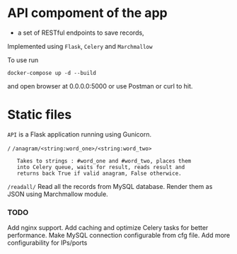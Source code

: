 # API compoment of the app 
 - a set of RESTful endpoints to save records, 

Implemented using `Flask`, `Celery` and `Marchmallow`

To use run 
```
docker-compose up -d --build
```
and open browser at 0.0.0.0:5000 or use Postman or curl to hit.



# Static files

`API` is a Flask application running using Gunicorn. 

`/`
   `/anagram/<string:word_one>/<string:word_two>`

       Takes to strings : #word_one and #word_two, places them
       into Celery queue, waits for result, reads result and
       returns back True if valid anagram, False otherwice.

   `/readall/`
       Read all the records from MySQL database. Render them
       as JSON using Marchmallow module.

   


### TODO
Add nginx support.
Add caching and optimize Celery tasks for better performance.
Make MySQL connection configurable from cfg file.
Add more configurability for IPs/ports 
